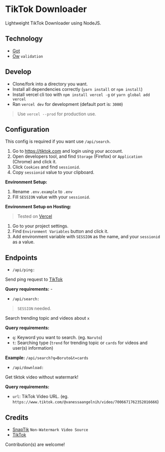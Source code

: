 # TikTok Downloader

Lightweight TikTok Downloader using NodeJS.

## Technology
- [Got](https://npmjs.com/got)
- [Ow](https://npmjs.com/ow) `validation`

## Develop
- Clone/fork into a directory you want.
- Install all dependencies correctly (`yarn install` or `npm install`)
- Install vercel cli too with `npm install vercel -g` or `yarn global add vercel`
- Ran `vercel dev` for development (default port is: `3000`)
> Use `vercel --prod` for production use.


## Configuration
This config is required if you want use `/api/search`.

1. Go to https://tiktok.com and login using your account.
2. Open developers tool, and find `Storage` (Firefox) or `Application` (Chrome) and click it.
3. Click `Cookies` and find `sessionid`.
4. Copy `sessionid` value to your clipboard.

**Environment Setup:**
1. Rename `.env.example` to `.env`
2. Fill `SESSION` value with your `sessionid`.

**Environment Setup on Hosting:**
> Tested on [Vercel](https://vercel.com)
1. Go to your project settings.
2. Find `Environment Variables` button and click it.
3. Add environment variable with `SESSION` as the name, and your `sessionid` as a value.

## Endpoints
- `/api/ping:`

Send ping request to [TikTok](https://tiktok.com)

**Query requirements:** -

- `/api/search:`

> `SESSION` needed.

Search trending topic and videos about `x`

**Query requirements:**
- `q`: Keyword you want to search. (eg. `Naruto`)
- `t`: Searching type (`trend` for trending topic or `cards` for videos and user(s) information)

**Example:** `/api/search?q=Boruto&t=cards`

- `/api/download:`

Get tiktok video without watermark!

**Query requirements:**
- `url`: TikTok Video URL. (eg. `https://www.tiktok.com/@vanessaangelnih/video/7006671762352016666`)


## Credits

- [SnapTik](https://snaptik.app) `Non-Watermark Video Source`
- [TikTok](https://tiktok.com) 

Contribution(s) are welcome!
